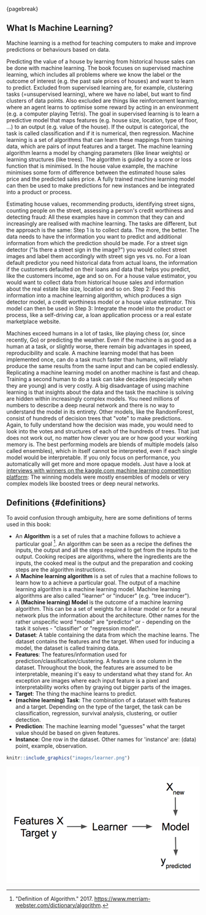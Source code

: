 
{pagebreak}

## What Is Machine Learning?

Machine learning is a method for teaching computers to make and improve predictions or behaviours based on data.

Predicting the value of a house by learning from historical house sales can be done with machine learning.
The book focuses on supervised machine learning, which includes all problems where we know the label or the outcome of interest (e.g. the past sale prices of houses) and want to learn to predict.
Excluded from supervised learning are, for example, clustering tasks (=unsupervised learning), where we have no label, but want to find clusters of data points.
Also excluded are things like reinforcement learning, where an agent learns to optimise some reward by acting in an environment (e.g. a computer playing Tetris).
The goal in supervised learning is to learn a predictive model that maps features (e.g. house size, location, type of floor, ...) to an output (e.g. value of the house).
If the output is categorical, the task is called classification and if it is numerical, then regression.
Machine learning is a set of algorithms that can learn these mappings from training data, which are pairs of input features and a target.
The machine learning algorithm learns a model by changing parameters (like linear weights) or learning structures (like trees).
The algorithm is guided by a score or loss function that is minimised.
In the house value example, the machine minimises some form of difference between the estimated house sales price and the predicted sales price.
A fully trained machine learning model can then be used to make predictions for new instances and be integrated into a product or process.

Estimating house values, recommending products, identifying street signs, counting people on the street, assessing a person's credit worthiness and detecting fraud:
All these examples have in common that they can and increasingly are realised with machine learning.
The tasks are different, but the approach is the same:
Step 1 is to collect data.
The more, the better.
The data needs to have the information you want to predict and additional information from which the prediction should be made.
For a street sign detector ("Is there a street sign in the image?") you would collect street images and label them accordingly with street sign yes vs. no.
For a loan default predictor you need historical data from actual loans, the information if the customers defaulted on their loans and data that helps you predict, like the customers income, age and so on.
For a house value estimator, you would want to collect data from historical house sales and information about the real estate like size, location and so on.
Step 2: Feed this information into a machine learning algorithm, which produces a sign detector model, a credit worthiness model or a house value estimator.
This model can then be used in Step 3:
Integrate the model into the product or process, like a self-driving car, a loan application process or a real estate marketplace website.

Machines exceed humans in a lot of tasks, like playing chess (or, since recently, Go) or predicting the weather.
Even if the machine is as good as a human at a task, or slightly worse, there remain big advantages in speed, reproducibility and scale.
A machine learning model that has been implemented once, can do a task much faster than humans, will reliably produce the same results from the same input and can be copied endlessly.
Replicating a machine learning model on another machine is fast and cheap.
Training a second human to do a task can take decades (especially when they are young) and is very costly.
A big disadvantage of using machine learning is that insights about the data and the task the machine is solving are hidden within increasingly complex models.
You need millions of numbers to describe a deep neural network and there is no way to understand the model in its entirety.
Other models, like the RandomForest, consist of hundreds of decision trees that "vote" to make predictions.
Again, to fully understand how the decision was made, you would need to look into the votes and structures of each of the hundreds of trees.
That just does not work out, no matter how clever you are or how good your working memory is.
The best performing models are blends of multiple models (also called ensembles), which in itself cannot be interpreted, even if each single model would be interpretable.
If you only focus on performance, you automatically will get more and more opaque models.
Just have a look at [interviews with winners on the kaggle.com machine learning competition platform](http://blog.kaggle.com/):
The winning models were mostly ensembles of models or very complex models like boosted trees or deep neural networks.


## Definitions {#definitions}
To avoid confusion through ambiguity, here are some definitions of terms used in this book:

- An **Algorithm** is a set of rules that a machine follows to achieve a particular goal [^algorithm].
An algorithm can be seen as a recipe the defines the inputs, the output and all the steps required to get from the inputs to the output.
Cooking recipes are algorithms, where the ingredients are the inputs, the cooked meal is the output and the preparation and cooking steps are the algorithm instructions.
- A **Machine learning algorithm** is a set of rules that a machine follows to learn how to a achieve a particular goal.
The output of a machine learning algorithm is a machine learning model.
Machine learning algorithms are also called "learner" or "inducer" (e.g. "tree inducer").
- A **(Machine learning) Model** is the outcome of a machine learning algorithm.
This can be a set of weights for a linear model or for a neural network plus the information about the architecture.
Other names for the rather unspecific word "model" are "predictor" or - depending on the task it solves - "classifier" or "regression model".
- **Dataset**: A table containing the data from which the machine learns.
The dataset contains the features and the target.
When used for inducing a model, the dataset is called training data.
- **Features**: The features/information used for prediction/classification/clustering.
A feature is one column in the dataset.
Throughout the book, the features are assumed to be interpretable, meaning it's easy to understand what they stand for.
An exception are images where each input feature is a pixel and interpretability works often by graying out bigger parts of the images.
- **Target**: The thing the machine learns to predict.
- **(machine learning) Task**: The combination of a dataset with features and a target.
Depending on the type of the target, the task can be classification, regression, survival analysis, clustering, or outlier detection.
- **Prediction**: The machine learning model "guesses" what the target value should be based on given features.
- **Instance**: One row in the dataset. 
Other names for 'instance' are: (data) point, example, observation.


```r
knitr::include_graphics("images/learner.png")
```

![plot of chunk learner-definition, "A learner learns a model from labeled training data. The model is used to make predictions."](images/learner.png)

[^algorithm]: "Definition of Algorithm." 2017. https://www.merriam-webster.com/dictionary/algorithm.
